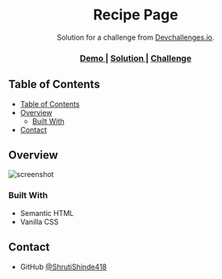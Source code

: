 <h1 align="center">Recipe Page</h1>

<div align="center">
   Solution for a challenge from  <a href="http://devchallenges.io" target="_blank">Devchallenges.io</a>.
</div>

<div align="center">
  <h3>
    <a href="https://recipe-page-eosin-omega.vercel.app/">
      Demo
    </a>
    <span> | </span>
    <a href="https://github.com/ShrutiShinde418/DevChallenges1/tree/main/recipe-page">
      Solution
    </a>
    <span> | </span>
    <a href="https://devchallenges.io/challenges/OEKdUZ6xs0h99C38XVht">
      Challenge
    </a>
  </h3>
</div>

<!-- TABLE OF CONTENTS -->

## Table of Contents

- [Table of Contents](#table-of-contents)
- [Overview](#overview)
  - [Built With](#built-with)
- [Contact](#contact)

<!-- OVERVIEW -->

## Overview

![screenshot](./screenshot.png)

### Built With

- Semantic HTML
- Vanilla CSS

## Contact

- GitHub [@ShrutiShinde418](https://github.com/ShrutiShinde418)
